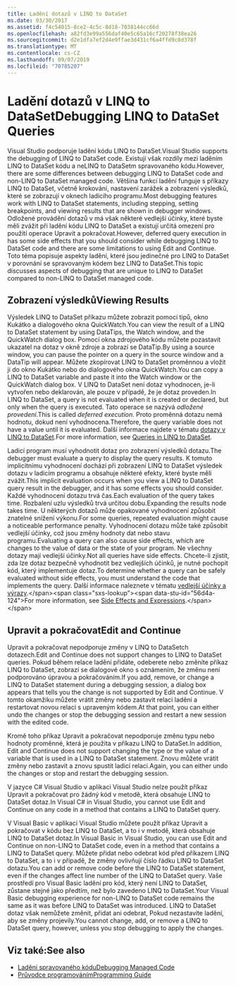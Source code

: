 ```yaml
---
title: Ladění dotazů v LINQ to DataSet
ms.date: 03/30/2017
ms.assetid: f4c54015-8ce2-4c5c-8d18-7038144cc66d
ms.openlocfilehash: a82fd3e99a556daf40e5c65a16cf20278f38ea26
ms.sourcegitcommit: d2e1dfa7ef2d4e9ffae3d431cf6a4ffd9c8d378f
ms.translationtype: MT
ms.contentlocale: cs-CZ
ms.lasthandoff: 09/07/2019
ms.locfileid: "70785207"
---
```

# <a name="debugging-linq-to-dataset-queries"></a><span data-ttu-id="56d4a-102">Ladění dotazů v LINQ to DataSet</span><span class="sxs-lookup"><span data-stu-id="56d4a-102">Debugging LINQ to DataSet Queries</span></span>

<span data-ttu-id="56d4a-103">Visual Studio podporuje ladění kódu LINQ to DataSet.</span><span class="sxs-lookup"><span data-stu-id="56d4a-103">Visual Studio supports the debugging of LINQ to DataSet code.</span></span> <span data-ttu-id="56d4a-104">Existují však rozdíly mezi laděním LINQ to DataSet kódu a neLINQ to DataSetm spravovaného kódu.</span><span class="sxs-lookup"><span data-stu-id="56d4a-104">However, there are some differences between debugging LINQ to DataSet code and non-LINQ to DataSet managed code.</span></span> <span data-ttu-id="56d4a-105">Většina funkcí ladění funguje s příkazy LINQ to DataSet, včetně krokování, nastavení zarážek a zobrazení výsledků, které se zobrazují v oknech ladicího programu.</span><span class="sxs-lookup"><span data-stu-id="56d4a-105">Most debugging features work with LINQ to DataSet statements, including stepping, setting breakpoints, and viewing results that are shown in debugger windows.</span></span> <span data-ttu-id="56d4a-106">Odložené provádění dotazů v má však některé vedlejší účinky, které byste měli zvážit při ladění kódu LINQ to DataSet a existují určitá omezení pro použití operace Upravit a pokračovat.</span><span class="sxs-lookup"><span data-stu-id="56d4a-106">However, deferred query execution in has some side effects that you should consider while debugging LINQ to DataSet code and there are some limitations to using Edit and Continue.</span></span> <span data-ttu-id="56d4a-107">Toto téma popisuje aspekty ladění, které jsou jedinečné pro LINQ to DataSet v porovnání se spravovaným kódem bez LINQ to DataSet.</span><span class="sxs-lookup"><span data-stu-id="56d4a-107">This topic discusses aspects of debugging that are unique to LINQ to DataSet compared to non-LINQ to DataSet managed code.</span></span>  
  
## <a name="viewing-results"></a><span data-ttu-id="56d4a-108">Zobrazení výsledků</span><span class="sxs-lookup"><span data-stu-id="56d4a-108">Viewing Results</span></span>  
 <span data-ttu-id="56d4a-109">Výsledek LINQ to DataSet příkazu můžete zobrazit pomocí tipů, okno Kukátko a dialogového okna QuickWatch.</span><span class="sxs-lookup"><span data-stu-id="56d4a-109">You can view the result of a LINQ to DataSet statement by using DataTips, the Watch window, and the QuickWatch dialog box.</span></span> <span data-ttu-id="56d4a-110">Pomocí okna zdrojového kódu můžete pozastavit ukazatel na dotaz v okně zdroje a zobrazí se DataTip.</span><span class="sxs-lookup"><span data-stu-id="56d4a-110">By using a source window, you can pause the pointer on a query in the source window and a DataTip will appear.</span></span> <span data-ttu-id="56d4a-111">Můžete zkopírovat LINQ to DataSet proměnnou a vložit ji do okno Kukátko nebo do dialogového okna QuickWatch.</span><span class="sxs-lookup"><span data-stu-id="56d4a-111">You can copy a LINQ to DataSet variable and paste it into the Watch window or the QuickWatch dialog box.</span></span> <span data-ttu-id="56d4a-112">V LINQ to DataSet není dotaz vyhodnocen, je-li vytvořen nebo deklarován, ale pouze v případě, že je dotaz proveden.</span><span class="sxs-lookup"><span data-stu-id="56d4a-112">In LINQ to DataSet, a query is not evaluated when it is created or declared, but only when the query is executed.</span></span> <span data-ttu-id="56d4a-113">Tato operace se nazývá *odložené provedení*.</span><span class="sxs-lookup"><span data-stu-id="56d4a-113">This is called *deferred execution*.</span></span> <span data-ttu-id="56d4a-114">Proto proměnná dotazu nemá hodnotu, dokud není vyhodnocena.</span><span class="sxs-lookup"><span data-stu-id="56d4a-114">Therefore, the query variable does not have a value until it is evaluated.</span></span> <span data-ttu-id="56d4a-115">Další informace najdete v tématu [dotazy v LINQ to DataSet](queries-in-linq-to-dataset.md).</span><span class="sxs-lookup"><span data-stu-id="56d4a-115">For more information, see [Queries in LINQ to DataSet](queries-in-linq-to-dataset.md).</span></span>  
  
 <span data-ttu-id="56d4a-116">Ladicí program musí vyhodnotit dotaz pro zobrazení výsledků dotazu.</span><span class="sxs-lookup"><span data-stu-id="56d4a-116">The debugger must evaluate a query to display the query results.</span></span> <span data-ttu-id="56d4a-117">K tomuto implicitnímu vyhodnocení dochází při zobrazení LINQ to DataSet výsledek dotazu v ladicím programu a obsahuje některé efekty, které byste měli zvážit.</span><span class="sxs-lookup"><span data-stu-id="56d4a-117">This implicit evaluation occurs when you view a LINQ to DataSet query result in the debugger, and it has some effects you should consider.</span></span> <span data-ttu-id="56d4a-118">Každé vyhodnocení dotazu trvá čas.</span><span class="sxs-lookup"><span data-stu-id="56d4a-118">Each evaluation of the query takes time.</span></span> <span data-ttu-id="56d4a-119">Rozbalení uzlu výsledků trvá určitou dobu.</span><span class="sxs-lookup"><span data-stu-id="56d4a-119">Expanding the results node takes time.</span></span> <span data-ttu-id="56d4a-120">U některých dotazů může opakované vyhodnocení způsobit znatelné snížení výkonu.</span><span class="sxs-lookup"><span data-stu-id="56d4a-120">For some queries, repeated evaluation might cause a noticeable performance penalty.</span></span> <span data-ttu-id="56d4a-121">Vyhodnocení dotazu může také způsobit vedlejší účinky, což jsou změny hodnoty dat nebo stavu programu.</span><span class="sxs-lookup"><span data-stu-id="56d4a-121">Evaluating a query can also cause side effects, which are changes to the value of data or the state of your program.</span></span> <span data-ttu-id="56d4a-122">Ne všechny dotazy mají vedlejší účinky.</span><span class="sxs-lookup"><span data-stu-id="56d4a-122">Not all queries have side effects.</span></span> <span data-ttu-id="56d4a-123">Chcete-li zjistit, zda lze dotaz bezpečně vyhodnotit bez vedlejších účinků, je nutné pochopit kód, který implementuje dotaz.</span><span class="sxs-lookup"><span data-stu-id="56d4a-123">To determine whether a query can be safely evaluated without side effects, you must understand the code that implements the query.</span></span> <span data-ttu-id="56d4a-124">Další informace naleznete v tématu [vedlejší účinky a výrazy](https://docs.microsoft.com/previous-versions/visualstudio/visual-studio-2013/a7a250bs(v=vs.120)).</span><span class="sxs-lookup"><span data-stu-id="56d4a-124">For more information, see [Side Effects and Expressions](https://docs.microsoft.com/previous-versions/visualstudio/visual-studio-2013/a7a250bs(v=vs.120)).</span></span>  
  
## <a name="edit-and-continue"></a><span data-ttu-id="56d4a-125">Upravit a pokračovat</span><span class="sxs-lookup"><span data-stu-id="56d4a-125">Edit and Continue</span></span>  
 <span data-ttu-id="56d4a-126">Upravit a pokračovat nepodporuje změny v LINQ to DataSetch dotazech.</span><span class="sxs-lookup"><span data-stu-id="56d4a-126">Edit and Continue does not support changes to LINQ to DataSet queries.</span></span> <span data-ttu-id="56d4a-127">Pokud během relace ladění přidáte, odeberete nebo změníte příkaz LINQ to DataSet, zobrazí se dialogové okno s oznámením, že změnu není podporováno úpravou a pokračováním.</span><span class="sxs-lookup"><span data-stu-id="56d4a-127">If you add, remove, or change a LINQ to DataSet statement during a debugging session, a dialog box appears that tells you the change is not supported by Edit and Continue.</span></span> <span data-ttu-id="56d4a-128">V tomto okamžiku můžete vrátit změny nebo zastavit relaci ladění a restartovat novou relaci s upraveným kódem.</span><span class="sxs-lookup"><span data-stu-id="56d4a-128">At that point, you can either undo the changes or stop the debugging session and restart a new session with the edited code.</span></span>  
  
 <span data-ttu-id="56d4a-129">Kromě toho příkaz Upravit a pokračovat nepodporuje změnu typu nebo hodnoty proměnné, která je použita v příkazu LINQ to DataSet.</span><span class="sxs-lookup"><span data-stu-id="56d4a-129">In addition, Edit and Continue does not support changing the type or the value of a variable that is used in a LINQ to DataSet statement.</span></span> <span data-ttu-id="56d4a-130">Znovu můžete vrátit změny nebo zastavit a znovu spustit ladicí relaci.</span><span class="sxs-lookup"><span data-stu-id="56d4a-130">Again, you can either undo the changes or stop and restart the debugging session.</span></span>  
  
 <span data-ttu-id="56d4a-131">V jazyce C# Visual Studio v aplikaci Visual Studio nelze použít příkaz Upravit a pokračovat pro žádný kód v metodě, která obsahuje LINQ to DataSet dotaz.</span><span class="sxs-lookup"><span data-stu-id="56d4a-131">In Visual C# in Visual Studio, you cannot use Edit and Continue on any code in a method that contains a LINQ to DataSet query.</span></span>  
  
 <span data-ttu-id="56d4a-132">V Visual Basic v aplikaci Visual Studio můžete použít příkaz Upravit a pokračovat v kódu bez LINQ to DataSet, a to i v metodě, která obsahuje LINQ to DataSet dotaz.</span><span class="sxs-lookup"><span data-stu-id="56d4a-132">In Visual Basic in Visual Studio, you can use Edit and Continue on non-LINQ to DataSet code, even in a method that contains a LINQ to DataSet query.</span></span> <span data-ttu-id="56d4a-133">Můžete přidat nebo odebrat kód před příkazem LINQ to DataSet, a to i v případě, že změny ovlivňují číslo řádku LINQ to DataSet dotazu.</span><span class="sxs-lookup"><span data-stu-id="56d4a-133">You can add or remove code before the LINQ to DataSet statement, even if the changes affect line number of the LINQ to DataSet query.</span></span> <span data-ttu-id="56d4a-134">Vaše prostředí pro Visual Basic ladění pro kód, který není LINQ to DataSet, zůstane stejné jako předtím, než bylo zavedeno LINQ to DataSet.</span><span class="sxs-lookup"><span data-stu-id="56d4a-134">Your Visual Basic debugging experience for non-LINQ to DataSet code remains the same as it was before LINQ to DataSet was introduced.</span></span> <span data-ttu-id="56d4a-135">LINQ to DataSet dotaz však nemůžete změnit, přidat ani odebrat, Pokud nezastavíte ladění, aby se změny projevily.</span><span class="sxs-lookup"><span data-stu-id="56d4a-135">You cannot change, add, or remove a LINQ to DataSet query, however, unless you stop debugging to apply the changes.</span></span>  
  
## <a name="see-also"></a><span data-ttu-id="56d4a-136">Viz také:</span><span class="sxs-lookup"><span data-stu-id="56d4a-136">See also</span></span>

- [<span data-ttu-id="56d4a-137">Ladění spravovaného kódu</span><span class="sxs-lookup"><span data-stu-id="56d4a-137">Debugging Managed Code</span></span>](/visualstudio/debugger/debugging-managed-code)
- [<span data-ttu-id="56d4a-138">Průvodce programováním</span><span class="sxs-lookup"><span data-stu-id="56d4a-138">Programming Guide</span></span>](programming-guide-linq-to-dataset.md)
